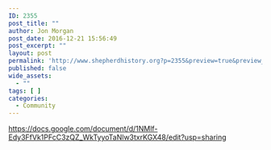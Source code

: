 ```yaml
---
ID: 2355
post_title: ""
author: Jon Morgan
post_date: 2016-12-21 15:56:49
post_excerpt: ""
layout: post
permalink: 'http://www.shepherdhistory.org?p=2355&preview=true&preview_id=2355'
published: false
wide_assets:
  - ""
tags: [ ]
categories:
  - Community
---
```

https://docs.google.com/document/d/1NMlf-Edy3FfVk1PFcC3zQZ_WkTyyoTaNlw3txrKGX48/edit?usp=sharing